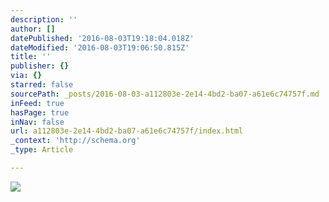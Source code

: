 ```yaml
---
description: ''
author: []
datePublished: '2016-08-03T19:18:04.018Z'
dateModified: '2016-08-03T19:06:50.815Z'
title: ''
publisher: {}
via: {}
starred: false
sourcePath: _posts/2016-08-03-a112803e-2e14-4bd2-ba07-a61e6c74757f.md
inFeed: true
hasPage: true
inNav: false
url: a112803e-2e14-4bd2-ba07-a61e6c74757f/index.html
_context: 'http://schema.org'
_type: Article

---
```

![](https://the-grid-user-content.s3-us-west-2.amazonaws.com/0ad9a026-9e13-499e-b3f7-8e489e0c1d83.png)